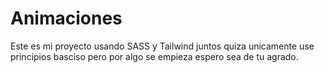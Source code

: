 # Animaciones
Este es mi proyecto usando SASS y Tailwind juntos quiza unicamente use principios basciso pero por algo se empieza espero sea de tu agrado.
